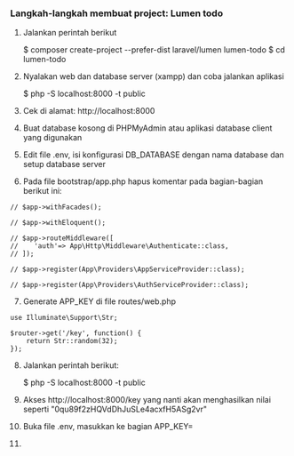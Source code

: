 ### Langkah-langkah membuat project: Lumen todo

1. Jalankan perintah berikut

    $ composer create-project --prefer-dist laravel/lumen lumen-todo
    $ cd lumen-todo

2. Nyalakan web dan database server (xampp) dan coba jalankan aplikasi

    $ php -S localhost:8000 -t public

3. Cek di alamat: http://localhost:8000

4. Buat database kosong di PHPMyAdmin atau aplikasi database client yang digunakan

5. Edit file .env, isi konfigurasi DB_DATABASE dengan nama database dan setup database server

6. Pada file bootstrap/app.php hapus komentar pada bagian-bagian berikut ini:
```
// $app->withFacades();

// $app->withEloquent();

// $app->routeMiddleware([
//    'auth'=> App\Http\Middleware\Authenticate::class,
// ]);

// $app->register(App\Providers\AppServiceProvider::class);

// $app->register(App\Providers\AuthServiceProvider::class);
```
7. Generate APP_KEY di file routes/web.php
```
use Illuminate\Support\Str;

$router->get('/key', function() {
    return Str::random(32);
});
```
8. Jalankan perintah berikut:

    $ php -S localhost:8000 -t public

9. Akses http://localhost:8000/key yang nanti akan menghasilkan nilai seperti "0qu89f2zHQVdDhJuSLe4acxfH5ASg2vr"

10. Buka file .env, masukkan ke bagian APP_KEY=

11. 
